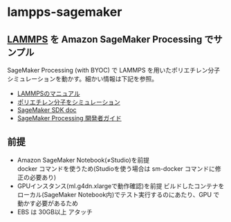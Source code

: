 # lampps-sagemaker

##  [LAMMPS](https://www.lammps.org/) を Amazon SageMaker Processing でサンプル


SageMaker Processing (with BYOC) で LAMMPS を用いたポリエチレン分子シミュレーションを動かす。細かい情報は下記を参照。

  * [LAMMPSのマニュアル](https://docs.lammps.org/Manual.html)
  * [ポリエチレン分子をシミュレーション](https://winmostar.com/jp/tutorials/LAMMPS_tutorial_8%28Polymer_Elongation%29.pdf)
  * [SageMaker SDK doc](https://sagemaker.readthedocs.io/en/stable/amazon_sagemaker_processing.html)
  * [SageMaker Processing 開発者ガイド](https://docs.aws.amazon.com/sagemaker/latest/dg/processing-job.html)
  
## 前提

* Amazon SageMaker Notebook(≠Studio)を前提  
  docker コマンドを使うため(Studioを使う場合は sm-docker コマンドに修正の必要あり)
* GPUインスタンス(ml.g4dn.xlargeで動作確認)を前提
  ビルドしたコンテナをローカル(SageMaker Notebook内)でテスト実行するのにあたり、GPU で動かす必要があるため
* EBS は 30GB以上 アタッチ
  